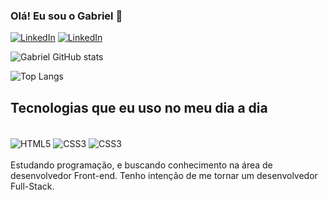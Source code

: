### Olá! Eu sou o Gabriel 👋

[![LinkedIn](https://img.shields.io/badge/LinkedIn-0077B5?style=for-the-badge&logo=linkedin&logoColor=white)](https://www.linkedin.com/in/gabriel-cabral-79aa492a5?utm_source=share&utm_campaign=share_via&utm_content=profile&utm_medium=android_app)
[![LinkedIn](https://img.shields.io/badge/website-000000?style=for-the-badge&logo=About.me&logoColor=white)]()

![Gabriel GitHub stats](https://github-readme-stats.vercel.app/api?username=gab-dev10&show_icons=true&theme=radical)

![Top Langs](https://github-readme-stats.vercel.app/api/top-langs/?username=gab-dev10&layout=compact)


## Tecnologias que eu uso no meu dia a dia

<div style="display: inline_block"><br>
  <img align="center" alt="HTML5" src="https://img.shields.io/badge/HTML5-E34F26?style=for-the-badge&logo=html5&logoColor=white">
  <img align="center" alt="CSS3" src="https://img.shields.io/badge/CSS3-1572B6?style=for-the-badge&logo=css3&logoColor=white">
  <img align="center" alt="CSS3" src="https://img.shields.io/badge/JavaScript-F7DF1E?style=for-the-badge&logo=javascript&logoColor=black">
</div><br>
Estudando programação, e buscando conhecimento na área de desenvolvedor Front-end. Tenho intenção de me tornar um desenvolvedor Full-Stack.
